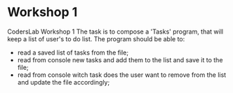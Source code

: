 # Workshop 1
CodersLab Workshop 1
The task is to compose a 'Tasks' program, that will keep a list of user's to do list.
The program should be able to:
- read a saved list of tasks from the file;
- read from console new tasks and add them to the list and save it to the file;
- read from console witch task does the user want to remove from the list and update the file accordingly;
